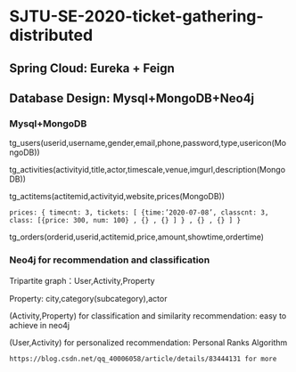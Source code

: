 # SJTU-SE-2020-ticket-gathering-distributed
## Spring Cloud: Eureka + Feign


## Database Design: Mysql+MongoDB+Neo4j
### Mysql+MongoDB

  tg_users(userid,username,gender,email,phone,password,type,usericon(MongoDB))
  
  tg_activities(activityid,title,actor,timescale,venue,imgurl,description(MongoDB))
  
  tg_actitems(actitemid,activityid,website,prices(MongoDB))
  
    prices: { timecnt: 3, tickets: [ {time:’2020-07-08’, classcnt: 3, class: [{price: 300, num: 100} , {} , {} ] } , {} , {} ] }
    
  tg_orders(orderid,userid,actitemid,price,amount,showtime,ordertime)
  
### Neo4j for recommendation and classification

  Tripartite graph：User,Activity,Property
  
  Property: city,category(subcategory),actor
  
  (Activity,Property) for classification and similarity recommendation: easy to achieve in neo4j
  
  (User,Activity) for personalized recommendation: Personal Ranks Algorithm 
  
    https://blog.csdn.net/qq_40006058/article/details/83444131 for more
